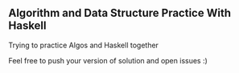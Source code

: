 ## Algorithm and Data Structure Practice With Haskell

Trying to practice Algos and Haskell together

Feel free to push your version of solution and open issues :)
